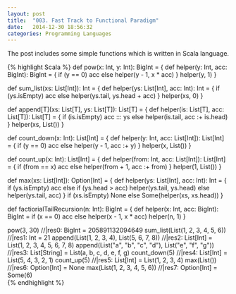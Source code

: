 ```yaml
---
layout: post
title:  "003. Fast Track to Functional Paradigm"
date:   2014-12-30 18:56:32
categories: Programming Languages
---
```

<p align="justify">
The post includes some simple functions which is written in Scala language.
</p>

{% highlight Scala %}
def pow(x: Int, y: Int): BigInt = {
  def helper(y: Int, acc: BigInt): BigInt = {
    if (y == 0) acc
    else helper(y - 1, x * acc)
  }
  helper(y, 1)
}

def sum_list(xs: List[Int]): Int = {
  def helper(ys: List[Int], acc: Int): Int = {
    if (ys.isEmpty) acc
    else helper(ys.tail, ys.head + acc)
  }
  helper(xs, 0)
}

def append[T](xs: List[T], ys: List[T]): List[T] = {
  def helper(is: List[T], acc: List[T]): List[T] = {
    if (is.isEmpty) acc ::: ys
    else helper(is.tail, acc :+ is.head)
  }
  helper(xs, List())
}

def count_down(x: Int): List[Int] = {
  def helper(y: Int, acc: List[Int]): List[Int] = {
    if (y == 0) acc
    else helper(y - 1, acc :+ y)
  }
  helper(x, List())
}

def count_up(x: Int): List[Int] = {
  def helper(from: Int, acc: List[Int]): List[Int] = {
    if (from == x) acc
    else helper(from + 1, acc :+ from)
  }
  helper(1, List())
}

def max(xs: List[Int]): Option[Int] = {
  def helper(ys: List[Int], acc: Int): Int = {
    if (ys.isEmpty) acc
    else if (ys.head > acc) helper(ys.tail, ys.head)
    else helper(ys.tail, acc)
  }
  if (xs.isEmpty) None
  else Some(helper(xs, xs.head))
}

def factiorialTailRecursion(n: Int): BigInt = {
  def helper(x: Int, acc: BigInt): BigInt =
    if (x == 0) acc
    else helper(x - 1, x * acc)
  helper(n, 1)
}

pow(3, 30)                                                     //|res0: BigInt = 205891132094649
sum_list(List(1, 2, 3, 4, 5, 6))                               //|res1: Int = 21
append(List(1, 2, 3, 4), List(5, 6, 7, 8))                     //|res2: List[Int] = List(1, 2, 3, 4, 5, 6, 7, 8)
append(List("a", "b", "c", "d"), List("e", "f", "g"))          //|res3: List[String] = List(a, b, c, d, e, f, g)
count_down(5)                                                  //|res4: List[Int] = List(5, 4, 3, 2, 1)
count_up(5)                                                    //|res5: List[Int] = List(1, 2, 3, 4)
max(List())                                                    //|res6: Option[Int] = None
max(List(1, 2, 3, 4, 5, 6))                                    //|res7: Option[Int] = Some(6)   
{% endhighlight %}
